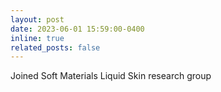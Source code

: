 ```yaml
---
layout: post
date: 2023-06-01 15:59:00-0400
inline: true
related_posts: false
---
```


Joined Soft Materials Liquid Skin research group

